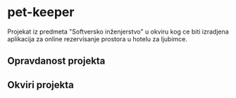 # pet-keeper
Projekat iz predmeta  "Softversko inženjerstvo" u okviru kog ce biti izradjena aplikacija za online
rezervisanje prostora u hotelu za ljubimce.

## Opravdanost projekta

## Okviri projekta
